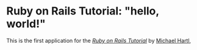 # Ruby on Rails Tutorial: "hello, world!"

This is the first application for the
[*Ruby on Rails Tutorial*](http://wwww.railstutorial.org/)
by [Michael Hartl](http://www.michaelhartl.com/),
